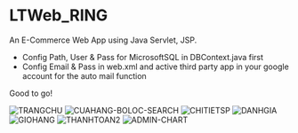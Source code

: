 # LTWeb_RING
An E-Commerce Web App using Java Servlet, JSP.

- Config Path, User & Pass for MicrosoftSQL in DBContext.java first
- Config Email & Pass in web.xml and active third party app in your google account for the auto mail function

Good to go!

![TRANGCHU](https://user-images.githubusercontent.com/91520278/209820076-5c0af25c-2ef5-4aae-bf5c-412e7ade6d49.png)
![CUAHANG-BOLOC-SEARCH](https://user-images.githubusercontent.com/91520278/209820096-fc76c155-6123-47ab-b3c5-bc3713c4dd25.png)
![CHITIETSP](https://user-images.githubusercontent.com/91520278/209820109-cbf5f557-32af-45bb-bf5d-181e6c69dd21.png)
![DANHGIA](https://user-images.githubusercontent.com/91520278/209820124-6ac7c9ce-c582-4856-bc4d-8ed806e1b235.png)
![GIOHANG](https://user-images.githubusercontent.com/91520278/209820135-8c899eba-5204-4a0e-8f03-b382756fd40a.png)
![THANHTOAN2](https://user-images.githubusercontent.com/91520278/209820157-33b3d43a-fac0-404c-8af3-94151f6ec0ce.png)
![ADMIN-CHART](https://user-images.githubusercontent.com/91520278/209820169-37e37126-4c39-47f0-898a-b34612a3d354.png)
